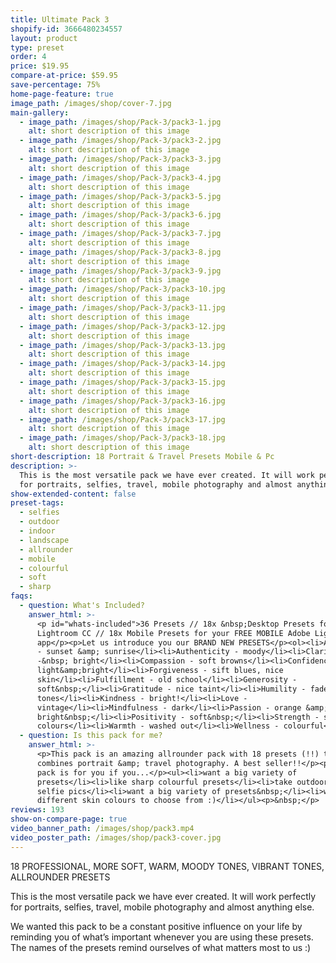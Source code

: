```yaml
---
title: Ultimate Pack 3
shopify-id: 3666480234557
layout: product
type: preset
order: 4
price: $19.95
compare-at-price: $59.95
save-percentage: 75%
home-page-feature: true
image_path: /images/shop/cover-7.jpg
main-gallery:
  - image_path: /images/shop/Pack-3/pack3-1.jpg
    alt: short description of this image
  - image_path: /images/shop/Pack-3/pack3-2.jpg
    alt: short description of this image
  - image_path: /images/shop/Pack-3/pack3-3.jpg
    alt: short description of this image
  - image_path: /images/shop/Pack-3/pack3-4.jpg
    alt: short description of this image
  - image_path: /images/shop/Pack-3/pack3-5.jpg
    alt: short description of this image
  - image_path: /images/shop/Pack-3/pack3-6.jpg
    alt: short description of this image
  - image_path: /images/shop/Pack-3/pack3-7.jpg
    alt: short description of this image
  - image_path: /images/shop/Pack-3/pack3-8.jpg
    alt: short description of this image
  - image_path: /images/shop/Pack-3/pack3-9.jpg
    alt: short description of this image
  - image_path: /images/shop/Pack-3/pack3-10.jpg
    alt: short description of this image
  - image_path: /images/shop/Pack-3/pack3-11.jpg
    alt: short description of this image
  - image_path: /images/shop/Pack-3/pack3-12.jpg
    alt: short description of this image
  - image_path: /images/shop/Pack-3/pack3-13.jpg
    alt: short description of this image
  - image_path: /images/shop/Pack-3/pack3-14.jpg
    alt: short description of this image
  - image_path: /images/shop/Pack-3/pack3-15.jpg
    alt: short description of this image
  - image_path: /images/shop/Pack-3/pack3-16.jpg
    alt: short description of this image
  - image_path: /images/shop/Pack-3/pack3-17.jpg
    alt: short description of this image
  - image_path: /images/shop/Pack-3/pack3-18.jpg
    alt: short description of this image
short-description: 18 Portrait & Travel Presets Mobile & Pc
description: >-
  This is the most versatile pack we have ever created. It will work perfectly
  for portraits, selfies, travel, mobile photography and almost anything else.
show-extended-content: false
preset-tags:
  - selfies
  - outdoor
  - indoor
  - landscape
  - allrounder
  - mobile
  - colourful
  - soft
  - sharp
faqs:
  - question: What's Included?
    answer_html: >-
      <p id="whats-included">36 Presets // 18x &nbsp;Desktop Presets for Adobe
      Lightroom CC // 18x Mobile Presets for your FREE MOBILE Adobe Lightroom CC
      app</p><p>Let us introduce you our BRAND NEW PRESETS</p><ol><li>Acceptance
      - sunset &amp; sunrise</li><li>Authenticity - moody</li><li>Clarity
      -&nbsp; bright</li><li>Compassion - soft browns</li><li>Confidence -
      light&amp;bright</li><li>Forgiveness - sift blues, nice
      skin</li><li>Fulfillment - old school</li><li>Generosity -
      soft&nbsp;</li><li>Gratitude - nice taint</li><li>Humility - faded nice
      tones</li><li>Kindness - bright!</li><li>Love -
      vintage</li><li>Mindfulness - dark</li><li>Passion - orange &amp;
      bright&nbsp;</li><li>Positivity - soft&nbsp;</li><li>Strength - sharp skin
      colours</li><li>Warmth - washed out</li><li>Wellness - colourful</li></ol>
  - question: Is this pack for me?
    answer_html: >-
      <p>This pack is an amazing allrounder pack with 18 presets (!!) that
      combines portrait &amp; travel photography. A best seller!!</p><p>This
      pack is for you if you...</p><ul><li>want a big variety of
      presets</li><li>like sharp colourful presets</li><li>take outdoor and
      selfie pics</li><li>want a big variety of presets&nbsp;</li><li>want
      different skin colours to choose from :)</li></ul><p>&nbsp;</p>
reviews: 193
show-on-compare-page: true
video_banner_path: /images/shop/pack3.mp4
video_poster_path: /images/shop/pack3-cover.jpg
---
```


18 PROFESSIONAL, MORE SOFT, WARM, MOODY TONES, VIBRANT TONES, ALLROUNDER PRESETS

This is the most versatile pack we have ever created. It will work perfectly for portraits, selfies, travel, mobile photography and almost anything else.

We wanted this pack to be a constant positive influence on your life by reminding you of what’s important whenever you are using these presets. The names of the presets remind ourselves of what matters most to us :)

###### &nbsp;

### &nbsp;

&nbsp;

&nbsp;